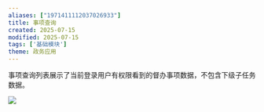 ```yaml
---
aliases: ["1971411112037026933"]
title: 事项查询
created: 2025-07-15
modified: 2025-07-15
tags: ['基础模块']
theme: 政务应用
---
```


事项查询列表展示了当前登录用户有权限看到的督办事项数据，不包含下级子任务数据。

![](2486c434250ed33e4ab7de976540d78e.jpg)